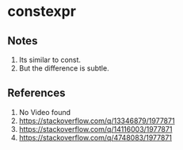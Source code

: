# constexpr 

## Notes
1. Its similar to const.
2. But the difference is subtle.


## References

1. No Video found
2. https://stackoverflow.com/q/13346879/1977871
3. https://stackoverflow.com/q/14116003/1977871
4. https://stackoverflow.com/q/4748083/1977871

